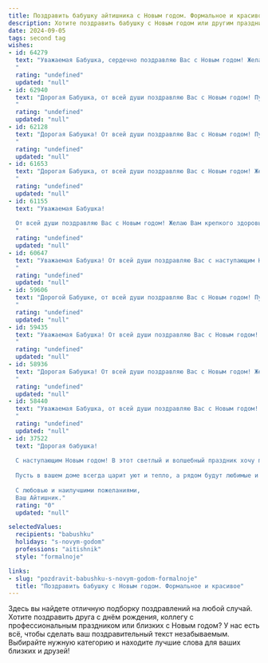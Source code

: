 ```yaml
---
title: Поздравить бабушку айтишника с Новым годом. Формальное и красивое
description: Хотите поздравить бабушку с Новым годом или другим праздником? Наш ИИ создаст незабываемое поздравление, а вы обязательно выделитесь среди других.  
date: 2024-09-05
tags: second tag
wishes:
- id: 64279
  text: "Уважаемая Бабушка, сердечно поздравляю Вас с Новым годом! Желаю Вам крепкого здоровья, семейного благополучия и исполнения всех желаний в наступающем году. Пусть каждый день приносит Вам радость, а окружение – любовь и поддержку. С Новым годом!
  "
  rating: "undefined"
  updated: "null"
- id: 62940
  text: "Дорогая Бабушка, от всей души поздравляю Вас с Новым годом! Пусть этот год принесет Вам крепкое здоровье, благополучие и множество радостных моментов. Желаю Вам тепла, уюта и праздничного настроения!
  "
  rating: "undefined"
  updated: "null"
- id: 62128
  text: "Дорогая Бабушка! От всей души поздравляю Вас с Новым годом! Пусть новый год принесет Вам крепкое здоровье, душевное спокойствие и множество радостных событий! Желаю Вам, чтобы Ваша жизнь была наполнена любовью, заботой и вниманием близких. Пусть в Новом году исполнятся все Ваши мечты!
  "
  rating: "undefined"
  updated: "null"
- id: 61653
  text: "Дорогая Бабушка, от всей души поздравляю Вас с Новым годом! Желаю Вам крепкого здоровья, неиссякаемого оптимизма и семейного тепла. Пусть Новый год принесет Вам только добрые вести, счастливые моменты и исполнение всех желаний!
  "
  rating: "undefined"
  updated: "null"
- id: 61155
  text: "Уважаемая Бабушка!
  
  От всей души поздравляю Вас с Новым годом! Желаю Вам крепкого здоровья, семейного тепла, радости и счастья в новом году! Пусть все Ваши начинания будут успешными, а жизнь наполнена яркими красками и приятными событиями!
  "
  rating: "undefined"
  updated: "null"
- id: 60647
  text: "Уважаемая Бабушка! От всей души поздравляю Вас с наступающим Новым годом! Желаю Вам крепкого здоровья,  мира, благополучия и, конечно же,  счастья. Пусть этот год принесет Вам только позитивные эмоции и  радость от общения с близкими.
  "
  rating: "undefined"
  updated: "null"
- id: 59606
  text: "Дорогой Бабушке, от всей души поздравляю Вас с Новым годом! Пусть этот год принесет Вам крепкое здоровье, мир, радость и множество приятных моментов. Желаю, чтобы рядом всегда были любимые люди, а  все задуманное легко воплощалось в жизнь. С Новым годом!
  "
  rating: "undefined"
  updated: "null"
- id: 59435
  text: "Уважаемая Бабушка! От всей души поздравляю Вас с Новым годом! Желаю Вам крепкого здоровья, семейного благополучия и чтобы в новом году все Ваши желания исполнились. Пусть этот год станет для Вас ярким и счастливым!
  "
  rating: "undefined"
  updated: "null"
- id: 58936
  text: "Дорогая Бабушка! От всей души поздравляю Вас с Новым годом! Желаю Вам крепкого здоровья, благополучия,  неиссякаемого оптимизма и радостных моментов в новом году. Пусть он принесет Вам только добрые вести и исполнения всех желаний. С Новым годом!
  "
  rating: "undefined"
  updated: "null"
- id: 58440
  text: "Уважаемая Бабушка, от всей души поздравляю Вас с Новым годом! Желаю Вам крепкого здоровья, семейного благополучия, радости и тепла в предстоящем году. Пусть этот Новый год принесет Вам много приятных моментов, а работа в сфере IT приносит Вам удовольствие и признание. С наступающим!
  "
  rating: "undefined"
  updated: "null"
- id: 37522
  text: "Дорогая бабушка!
  
  С наступающим Новым годом! В этот светлый и волшебный праздник хочу пожелать вам крепкого здоровья, счастья и благополучия. Пусть каждый день нового года приносит радость и вдохновение, а все мечты сбываются.
  
  Пусть в вашем доме всегда царит уют и тепло, а рядом будут любимые и родные люди. Я благодарен вам за ту поддержку и мудрость, которые вы щедро делите со мной. Вы — наше самое главное сокровище.
  
  С любовью и наилучшими пожеланиями,
  Ваш Айтишник."
  rating: "0"
  updated: "null"

selectedValues:
  recipients: "babushku"
  holidays: "s-novym-godom"
  professions: "aitishnik"
  style: "formalnoje"

links:
- slug: "pozdravit-babushku-s-novym-godom-formalnoje"
  title: "Поздравить бабушку с Новым годом. Формальное и красивое"
---
```


Здесь вы найдете отличную подборку поздравлений на любой случай. 
Хотите поздравить друга с днём рождения, коллегу с профессиональным праздником или близких с Новым годом? У нас есть всё, чтобы сделать ваш поздравительный текст незабываемым. Выбирайте нужную категорию и находите лучшие слова для ваших близких и друзей!
